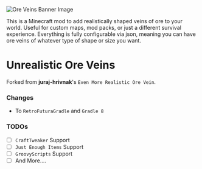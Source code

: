 ![Ore Veins Banner Image](https://github.com/alcatrazEscapee/ore-veins/blob/1.12/img/banner.png?raw=true)

This is a Minecraft mod to add realistically shaped veins of ore to your world. Useful for custom maps, mod packs, or just a different survival experience. Everything is fully configurable via json, meaning you can have ore veins of whatever type of shape or size you want.

# Unrealistic Ore Veins
Forked from __juraj-hrivnak__'s `Even More Realistic Ore Vein`.

### Changes
- To `RetroFuturaGradle` and `Gradle 8`

### TODOs
- [ ] `CraftTweaker` Support
- [ ] `Just Enough Items` Support
- [ ] `GroovyScripts` Support
- [ ] And More....